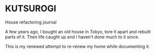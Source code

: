 # KUTSUROGI

House refactoring journal

A few years ago, I bought an old house in Tokyo, tore it apart and rebuilt parts of it. Then life caught up and I haven't done much to it since.

This is my renewed attempt to re-renew my home while documenting it.
